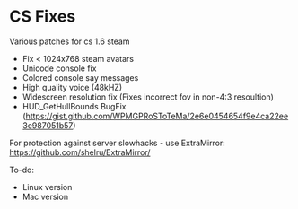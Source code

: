 # CS Fixes
Various patches for cs 1.6 steam
- Fix < 1024x768 steam avatars
- Unicode console fix
- Colored console say messages
- High quality voice (48kHZ)
- Widescreen resolution fix (Fixes incorrect fov in non-4:3 resoultion)
- HUD_GetHullBounds BugFix (https://gist.github.com/WPMGPRoSToTeMa/2e6e0454654f9e4ca22ee3e987051b57)

For protection against server slowhacks - use ExtraMirror: https://github.com/shelru/ExtraMirror/

To-do:
- Linux version
- Mac version
